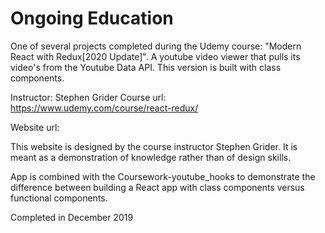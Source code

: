 # Ongoing Education
One of several projects completed during the Udemy course: "Modern React with Redux[2020 Update]".
A youtube video viewer that pulls its video's from the Youtube Data API. This version is built with class components. 

Instructor: Stephen Grider
Course url: https://www.udemy.com/course/react-redux/

Website url: 

This website is designed by the course instructor Stephen Grider. It is meant as a demonstration of knowledge rather than of design skills. 
  
App is combined with the Coursework-youtube_hooks to demonstrate the difference between building a React app with class components versus functional components. 
  
Completed in December 2019
